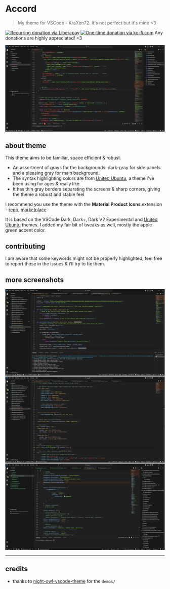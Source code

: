 # Accord
> My theme for VSCode - KraXen72. It's not perfect but it's mine <3
  
[![Recurring donation via Liberapay](https://img.shields.io/badge/donate-liberapay-%23f6c915?logo=liberapay)](https://liberapay.com/KraXen72) [![One-time donation via ko-fi.com](https://img.shields.io/badge/donate-ko--fi-%23ff5e5b?logo=kofi)](https://ko-fi.com/kraxen72) 
Any donations are highly appreciated! <3

![typescript](screenshots/typescript.png)

## about theme
This theme aims to be familiar, space efficient & robust.
- An assortment of grays for the backgrounds: dark-gray for side panels and a pleasing gray for main background.
- The syntax highlighting colors are from [United Ubuntu](https://github.com/rdnlsmith/vscode-linux-themes), a theme i've been using for ages & really like. 
- It has thin gray borders separating the screens & sharp corners, giving the theme a robust and stable feel

I recommend you use the theme with the **Material Product Icons** extension - [repo](https://github.com/PKief/vscode-material-product-icons), [marketplace](https://marketplace.visualstudio.com/items?itemName=PKief.material-product-icons)

It is based on the VSCode Dark, Dark+, Dark V2 Experimental and [United Ubuntu](https://github.com/rdnlsmith/vscode-linux-themes) themes. I added my fair bit of tweaks as well, mostly the apple green accent color. 

## contributing
I am aware that some keywords might not be properly highlighted, feel free to report these in the issues & i'll try to fix them.

## more screenshots
![python](screenshots/python.png)
![css](screenshots/css.png)
![json](screenshots/json.png)

---

## credits
- thanks to [night-owl-vscode-theme](https://github.com/sdras/night-owl-vscode-theme) for the `demos/`
